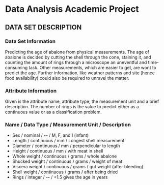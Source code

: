 # Data Analysis Academic Project

## DATA SET DESCRIPTION

### Data Set Information
Predicting the age of abalone from physical measurements. The age of abalone is decided by
cutting the shell through the cone, staining it, and counting the amount of rings through a
microscope an uneventful and time-consuming task. Other measurements, which are easier to
get, are wont to predict the age. Further information, like weather patterns and site (hence
food availability) could also be required to unravel the matter.

### Attribute Information
Given is the attribute name, attribute type, the measurement unit and a brief description. The
number of rings is the value to predict either as a continuous value or as a classification
problem.

### Name / Data Type / Measurement Unit / Description
- Sex / nominal / -- / M, F, and I (infant)
- Length / continuous / mm / Longest shell measurement
- Diameter / continuous / mm / perpendicular to length
- Height / continuous / mm / with meat in shell
- Whole weight / continuous / grams / whole abalone
- Shucked weight / continuous / grams / weight of meat
- Viscera weight / continuous / grams / gut weight (after bleeding)
- Shell weight / continuous / grams / after being dried
- Rings / integer / -- / +1.5 gives the age in years
